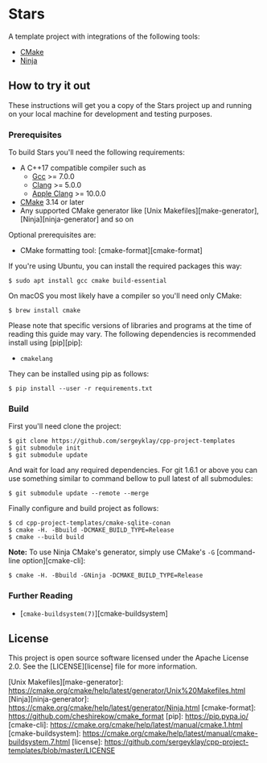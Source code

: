 # Stars

A template project with integrations of the following tools:

- [CMake][cmake]
- [Ninja][ninja]

## How to try it out

These instructions will get you a copy of the Stars project up and running on
your local machine for development and testing purposes.

### Prerequisites

To build Stars you'll need the following requirements:

- A C++17 compatible compiler such as
  - [Gcc][gcc] >= 7.0.0
  - [Clang][clang] >= 5.0.0
  - [Apple Clang][apple clang] >= 10.0.0
- [CMake][cmake] 3.14 or later
- Any supported CMake generator like [Unix Makefiles][make-generator],
  [Ninja][ninja-generator] and so on

Optional prerequisites are:

 - CMake formatting tool: [cmake-format][cmake-format]

If you're using Ubuntu, you can install the required packages this way:

```shell script
$ sudo apt install gcc cmake build-essential
```

On macOS you most likely have a compiler so you'll need only CMake:

```shell script
$ brew install cmake
```

Please note that specific versions of libraries and programs at the time of
reading this guide may vary. The following dependencies is recommended install
using [pip][pip]:

- `cmakelang`

They can be installed using pip as follows:

```shell script
$ pip install --user -r requirements.txt
```

### Build

First you'll need clone the project:

```shell script
$ git clone https://github.com/sergeyklay/cpp-project-templates
$ git submodule init
$ git submodule update
```

And wait for load any required dependencies. For git 1.6.1 or above you can
use something similar to command bellow to pull latest of all submodules:

```shell script
$ git submodule update --remote --merge
```

Finally configure and build project as follows:

```shell script
$ cd cpp-project-templates/cmake-sqlite-conan
$ cmake -H. -Bbuild -DCMAKE_BUILD_TYPE=Release
$ cmake --build build
```

**Note:** To use Ninja CMake's generator, simply use CMake's `-G` [command-line option][cmake-cli]:
```shell script
$ cmake -H. -Bbuild -GNinja -DCMAKE_BUILD_TYPE=Release
```

### Further Reading

- [`cmake-buildsystem(7)`][cmake-buildsystem]

## License

This project is open source software licensed under the Apache License 2.0.
See the [LICENSE][license] file for more information.

[ninja]: https://ninja-build.org/
[gcc]: https://gcc.gnu.org/
[clang]: https://clang.llvm.org/
[apple clang]: https://apps.apple.com/us/app/xcode/id497799835
[cmake]: https://cmake.org/
[Unix Makefiles][make-generator]: https://cmake.org/cmake/help/latest/generator/Unix%20Makefiles.html
[Ninja][ninja-generator]: https://cmake.org/cmake/help/latest/generator/Ninja.html
[cmake-format]: https://github.com/cheshirekow/cmake_format
[pip]: https://pip.pypa.io/
[cmake-cli]: https://cmake.org/cmake/help/latest/manual/cmake.1.html
[cmake-buildsystem]: https://cmake.org/cmake/help/latest/manual/cmake-buildsystem.7.html
[license]: https://github.com/sergeyklay/cpp-project-templates/blob/master/LICENSE
